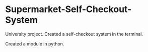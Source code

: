 # Supermarket-Self-Checkout-System

University project. Created a self-checkout system in the terminal.

Created a module in python.

